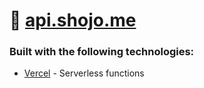 # 💾 [api.shojo.me](https://api.shojo.me)
### Built with the following technologies:

* [Vercel](https://vercel.com/docs/functions) - Serverless functions
